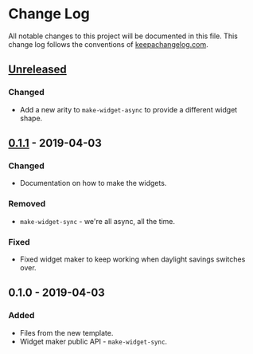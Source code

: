 # Change Log
All notable changes to this project will be documented in this file. This change log follows the conventions of [keepachangelog.com](http://keepachangelog.com/).

## [Unreleased]
### Changed
- Add a new arity to `make-widget-async` to provide a different widget shape.

## [0.1.1] - 2019-04-03
### Changed
- Documentation on how to make the widgets.

### Removed
- `make-widget-sync` - we're all async, all the time.

### Fixed
- Fixed widget maker to keep working when daylight savings switches over.

## 0.1.0 - 2019-04-03
### Added
- Files from the new template.
- Widget maker public API - `make-widget-sync`.

[Unreleased]: https://github.com/your-name/lambda/compare/0.1.1...HEAD
[0.1.1]: https://github.com/your-name/lambda/compare/0.1.0...0.1.1
